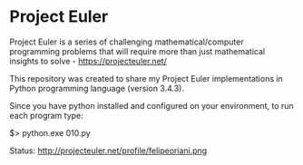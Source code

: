 # Project Euler

Project Euler is a series of challenging mathematical/computer programming problems that will require more than just mathematical insights to solve - https://projecteuler.net/

This repository was created to share my Project Euler implementations in Python programming language (version 3.4.3).

Since you have python installed and configured on your environment, to run each program type:

$> python.exe 010.py

Status: http://projecteuler.net/profile/felipeoriani.png
 

